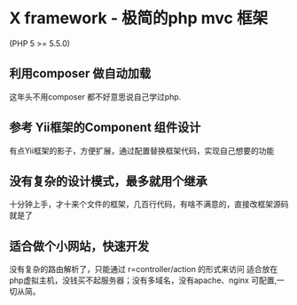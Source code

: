 # X framework  - 极简的php mvc 框架

(PHP 5 >= 5.5.0)

## 利用composer 做自动加载
这年头不用composer 都不好意思说自己学过php.
## 参考 Yii框架的Component 组件设计
有点Yii框架的影子，方便扩展，通过配置替换框架代码，实现自己想要的功能
## 没有复杂的设计模式，最多就用个继承
十分钟上手，才十来个文件的框架，几百行代码，有啥不满意的，直接改框架源码就是了
## 适合做个小网站，快速开发
没有复杂的路由解析了，只能通过 r=controller/action  的形式来访问
适合放在php虚拟主机，没钱买不起服务器；没有多域名，没有apache、nginx 可配置,一切从简。





